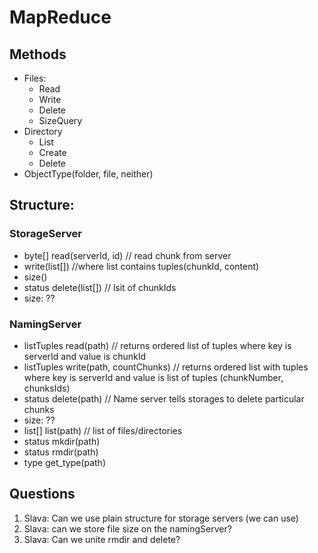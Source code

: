 # MapReduce

## Methods
- Files:
	- Read
	- Write
	- Delete
	- SizeQuery
- Directory
	- List
	- Create
	- Delete
- ObjectType(folder, file, neither)

## Structure:

### StorageServer
- byte[] read(serverId, id) // read chunk from server
- write(list[]) //where list contains tuples(chunkId, content)
- size()
- status delete(list[]) // lsit of chunkIds
- size: ??

### NamingServer
- listTuples read(path) // returns ordered list of tuples where key is serverId and value is chunkId
- listTuples write(path, countChunks) // returns ordered list with tuples where key is serverId and value is list of tuples (chunkNumber, chunksIds)
- status delete(path) // Name server tells storages to delete particular chunks
- size: ??
- list[] list(path) // list of files/directories
- status mkdir(path)
- status rmdir(path)
- type get_type(path)

## Questions
1. Slava: Can we use plain structure for storage servers (we can use)
2. Slava: can we store file size on the namingServer?
3. Slava: Can we unite rmdir and delete?

